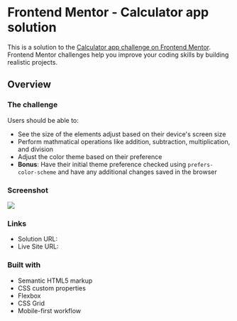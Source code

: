 # Frontend Mentor - Calculator app solution

This is a solution to the [Calculator app challenge on Frontend Mentor](https://www.frontendmentor.io/challenges/calculator-app-9lteq5N29). Frontend Mentor challenges help you improve your coding skills by building realistic projects.

## Overview

### The challenge

Users should be able to:

- See the size of the elements adjust based on their device's screen size
- Perform mathmatical operations like addition, subtraction, multiplication, and division
- Adjust the color theme based on their preference
- **Bonus**: Have their initial theme preference checked using `prefers-color-scheme` and have any additional changes saved in the browser

### Screenshot

![](./screenshot.jpg)

### Links

- Solution URL: [](https://github.com/Mukeysh/calculator-app/tree/main)
- Live Site URL: [](https://60adf0c30b10fe6bb8f155fb--reverent-bartik-9903f6.netlify.app/)

### Built with

- Semantic HTML5 markup
- CSS custom properties
- Flexbox
- CSS Grid
- Mobile-first workflow
